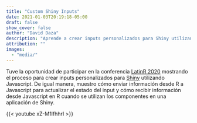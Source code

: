 ```yaml
---
title: "Custom Shiny Inputs"
date: 2021-01-03T20:19:18-05:00
draft: false
show_cover: false
author: "David Daza"
description: "Aprende a crear inputs personalizados para Shiny utilizando Javascript."
attribution: ""
images:
  - "media/"
---
```


Tuve la oportunidad de participar en la conferencia [LatinR 2020](https://latin-r.com/) mostrando el proceso para crear inputs personalizados para [Shiny](https://shiny.rstudio.com/) utilizando Javascript. De igual manera, muestro cómo enviar información desde R a Javascript para actualizar el estado del input y cómo recibir información desde Javascript en R cuando se utilizan los componentes en una aplicación de Shiny.

{{< youtube xZ-M1lfhhrI >}}